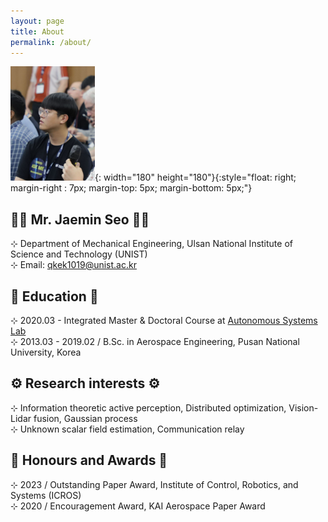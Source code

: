 ```yaml
---
layout: page
title: About
permalink: /about/
---
```

![profile](/assets/img/profile.png){: width="180" height="180"}{:style="float: right; margin-right : 7px; margin-top: 5px; margin-bottom: 5px;"}

## 👨‍🎓 Mr. Jaemin Seo 👨‍🎓
  ⊹ Department of Mechanical Engineering, Ulsan National Institute of Science and Technology (UNIST) <br>
  ⊹ Email: qkek1019@unist.ac.kr 

## 📖 Education 📖
  ⊹ 2020.03 - Integrated Master & Doctoral Course at [Autonomous Systems Lab](https://sites.google.com/site/aslunist/news?authuser=0) <br>
  ⊹ 2013.03 - 2019.02 / B.Sc. in Aerospace Engineering, Pusan National University, Korea

## ⚙️ Research interests ⚙️ 
  ⊹ Information theoretic active perception, Distributed optimization, Vision-Lidar fusion, Gaussian process <br>
  ⊹ Unknown scalar field estimation, Communication relay

## 🥇 Honours and Awards 🥇
  ⊹ 2023 / Outstanding Paper Award, Institute of Control, Robotics, and Systems (ICROS) <br>
  ⊹ 2020 / Encouragement Award, KAI Aerospace Paper Award


[jekyll-organization]: https://github.com/jekyll
